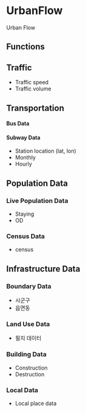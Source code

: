 # UrbanFlow
Urban Flow

## Functions

## Traffic
- Traffic speed
- Traffic volume

## Transportation
#### Bus Data


#### Subway Data
- Station location (lat, lon)
- Monthly
- Hourly

## Population Data
### Live Population Data
- Staying
- OD
### Census Data
- census

## Infrastructure Data

### Boundary Data
- 시군구
- 읍면동

### Land Use Data
- 필지 데이터

### Building Data
- Construction
- Destruction

### Local Data
- Local place data
